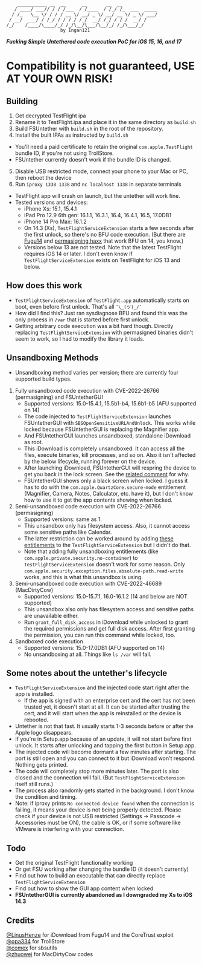```
    ___________ __  __      __       __  __             
   / ____/ ___// / / /___  / /____  / /_/ /_  ___  _____
  / /_   \__ \/ / / / __ \/ __/ _ \/ __/ __ \/ _ \/ ___/
 / __/  ___/ / /_/ / / / / /_/  __/ /_/ / / /  __/ /    
/_/    /____/\____/_/ /_/\__/\___/\__/_/ /_/\___/_/        
                    by Ingan121
```
*__Fucking Simple Untethered code execution PoC for iOS 15, 16, and 17__*
# Compatibility is not guaranteed, USE AT YOUR OWN RISK!
## Building
1. Get decrypted TestFlight ipa
2. Rename it to TestFlight.ipa and place it in the same directory as `build.sh`
3. Build FSUntether with `build.sh` in the root of the repository.
4. Install the built IPAs as instructed by `build.sh`
  * You'll need a paid certificate to retain the original `com.apple.TestFlight` bundle ID, if you're not using TrollStore.
  * FSUntether currently doesn't work if the bundle ID is changed.
5. Disable USB restricted mode, connect your phone to your Mac or PC, then reboot the device 
6. Run `iproxy 1338 1338` and `nc localhost 1338` in separate terminals
* TestFlight app will crash on launch, but the untether will work fine.
* Tested versions and devices:
  * iPhone Xs: 15.1, 15.4.1
  * iPad Pro 12.9 6th gen: 16.1.1, 16.3.1, 16.4, 16.4.1, 16.5, 17.0DB1
  * iPhone 14 Pro Max: 16.1.2
  * On 14.3 (Xs), `TestFlightServiceExtension` starts a few seconds after the first unlock, so there's no BFU code execution. (But there are [Fugu14](https://github.com/LinusHenze/Fugu14) and [permasigning haxx](https://github.com/asdfugil/haxx) that work BFU on 14, you know.)
  * Versions below 13 are not tested. Note that the latest TestFlight requires iOS 14 or later. I don't even know if `TestFlightServiceExtension` exists on TestFlight for iOS 13 and below.
  
## How does this work
* `TestFlightServiceExtension` of `TestFlight.app` automatically starts on boot, even before first unlock. That's all `¯\_(ツ)_/¯`
* How did I find this? Just ran sysdiagnose BFU and found this was the only process in `/var` that is started before first unlock.
* Getting arbitrary code execution was a bit hard though. Directly replacing `TestFlightServiceExtension` with permasigned binaries didn't seem to work, so I had to modify the library it loads.

## Unsandboxing Methods
* Unsandboxing method varies per version; there are currently four supported build types.
1. Fully unsandboxed code execution with CVE-2022-26766 (permasigning) and FSUntetherGUI
    * Supported versions: 15.0-15.4.1, 15.5b1-b4, 15.6b1-b5 (AFU supported on 14)
    * The code injected to `TestFlightServiceExtension` launches FSUntetherGUI with `SBSOpenSensitiveURLAndUnlock`. This works while locked because FSUntetherGUI is replacing the Magnifier app.
    * And FSUntetherGUI launches unsandboxed, standalone iDownload as root.
    * This iDownload is completely unsandboxed. It can access all the files, execute binaries, kill processes, and so on. Also it isn't affected by the below lifecycle, running forever on the device.
    * After launching iDownload, FSUntetherGUI will respring the device to get you back in the lock screen. See the [related comment](https://github.com/Ingan121/FSUntether/blob/756c69061d9eb661fe1612c7806902553f8dfb7e/FSUntetherGUI/FSUntetherGUI/FSUntetherGUIApp.swift#L30) for why.
    * FSUntetherGUI shows only a black screen when locked. I guess it has to do with the `com.apple.QuartzCore.secure-mode` entitlement (Magnifier, Camera, Notes, Calculator, etc. have it), but I don't know how to use it to get the app contents showing when locked.
2. Semi-unsandboxed code execution with CVE-2022-26766 (permasigning)
    * Supported versions: same as 1.
    * This unsandbox only has filesystem access. Also, it cannot access some sensitive paths like Calendar.
    * The latter restriction can be worked around by adding [these entitlements](https://github.com/Ingan121/FSUntether/blob/756c69061d9eb661fe1612c7806902553f8dfb7e/iDownload/entitlements.plist#L48) to the `TestFlightServiceExtension` but I didn't do that.
    * Note that adding fully unsandboxing entitlements (like `com.apple.private.security.no-container`) to `TestFlightServiceExtension` doesn't work for some reason. Only `com.apple.security.exception.files.absolute-path.read-write` works, and this is what this unsandbox is using.
3. Semi-unsandboxed code execution with CVE-2022-46689 (MacDirtyCow)
    * Supported versions: 15.0-15.7.1, 16.0-16.1.2 (14 and below are NOT supported)
    * This unsandbox also only has filesystem access and sensitive paths are unavailable either.
    * Run `grant_full_disk_access` in iDownload while unlocked to grant the required permissions and get full disk access. After first granting the permission, you can run this command while locked, too.
4. Sandboxed code execution
    * Supported versions: 15.0-17.0DB1 (AFU supported on 14)
    * No unsandboxing at all. Things like `ls /var` will fail.

## Some notes about the untether's lifecycle
* `TestFlightServiceExtension` and the injected code start right after the app is installed.
  * If the app is signed with an enterprise cert and the cert has not been trusted yet, it doesn't start at all. It can be started after trusting the cert, and it will start when the app is reinstalled or the device is rebooted.
* Untether is not that fast. It usually starts 1-3 seconds before or after the Apple logo disappears.
* If you're in Setup.app because of an update, it will not start before first unlock. It starts after unlocking and tapping the first button in Setup.app.
* The injected code will become dormant a few minutes after starting. The port is still open and you can connect to it but iDownload won't respond. Nothing gets printed.
* The code will completely stop more minutes later. The port is also closed and the connection will fail. (But `TestFlightServiceExtension` itself still runs.)
* The process also randomly gets started in the background. I don't know the condition and timing.
* Note: if iproxy prints `No connected device found` when the connection is failing, it means your device is not being properly detected. Please check if your device is not USB restricted (Settings → Passcode → Accessories must be ON), the cable is OK, or if some software like VMware is interfering with your connection.

## Todo
* Get the original TestFlight functionality working
* Or get FSU working after changing the bundle ID (it doesn't currently)
* Find out how to build an executable that can directly replace `TestFlightServiceExtension`
* Find out how to show the GUI app content when locked
* **FSUntetherGUI is currently abandoned as I downgraded my Xs to iOS 14.3**

## Credits
[@LinusHenze](https://github.com/LinusHenze) for iDownload from Fugu14 and the CoreTrust exploit<br>
[@opa334](https://github.com/opa334) for TrollStore<br>
[@comex](https://github.com/comex) for sbsutils<br>
[@zhuowei](https://github.com/zhuowei) for MacDirtyCow codes
